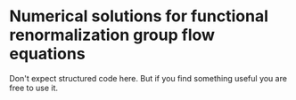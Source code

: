 # Numerical solutions for functional renormalization group flow equations

Don't expect structured code here. But if you find something useful you are free to use it.
